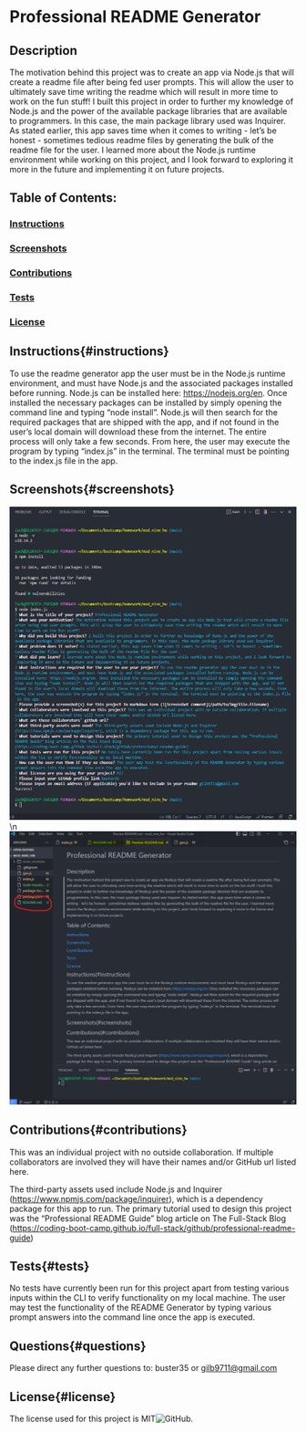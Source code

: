 # Professional README Generator
## Description
The motivation behind this project was to create an app via Node.js that will create a readme file after being fed user prompts. This will allow the user to ultimately save time writing the readme which will result in more time to work on the fun stuff!
I built this project in order to further my knowledge of Node.js and the power of the available package libraries that are available to programmers. In this case, the main package library used was Inquirer.
As stated earlier, this app saves time when it comes to writing - let’s be honest - sometimes tedious readme files by generating the bulk of the readme file for the user.
I learned more about the Node.js runtime environment while working on this project, and I look forward to exploring it more in the future and implementing it on future projects.
## Table of Contents:
### [Instructions](/README.md/#instructions-instructions)
### [Screenshots](/README.md/#screenshots-screenshots)
### [Contributions](/README.md/#contributions-contributions)
### [Tests](/README.md/#tests-tests)
### [License](/README.md/#license-license)
## Instructions{#instructions}
To use the readme generator app the user must be in the Node.js runtime environment, and must have Node.js and the associated packages installed before running. Node.js can be installed here: https://nodejs.org/en. Once installed the necessary packages can be installed by simply opening the command line and typing “node install”. Node.js will then search for the required packages that are shipped with the app, and if not found in the user’s local domain will download these from the internet. The entire process will only take a few seconds. From here, the user may execute the program by typing “index.js” in the terminal. The terminal must be pointing to the index.js file in the app.
## Screenshots{#screenshots}
![npm Inquirer Demo](./node-inquirer-demo.png)\n![Generated README.md](./generated-readme.png)
## Contributions{#contributions}
This was an individual project with no outside collaboration. If multiple collaborators are involved they will have their names and/or GitHub url listed here.

The third-party assets used include Node.js and Inquirer (https://www.npmjs.com/package/inquirer), which is a dependency package for this app to run.
The primary tutorial used to design this project was the “Professional README Guide” blog article on The Full-Stack Blog (https://coding-boot-camp.github.io/full-stack/github/professional-readme-guide)
## Tests{#tests}
No tests have currently been run for this project apart from testing various inputs within the CLI to verify functionality on my local machine.
The user may test the functionality of the README Generator by typing various prompt answers into the command line once the app is executed.
## Questions{#questions}
Please direct any further questions to: buster35 or gilb9711@gmail.com
## License{#license}
The license used for this project is MIT![GitHub](https://img.shields.io/github/license/buster35/README-generatorino).

